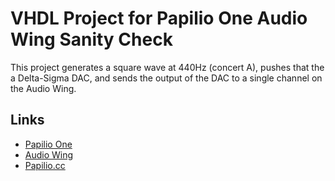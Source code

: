 # VHDL Project for Papilio One Audio Wing Sanity Check

This project generates a square wave at 440Hz (concert A), pushes that the a Delta-Sigma DAC, and sends the output of the DAC to a single channel on the Audio Wing.

## Links

* [Papilio One](http://www.gadgetfactory.net)
* [Audio Wing](http://www.gadgetfactory.net/index.php?main_page=product_info&cPath=4&products_id=38&zenid=50a91deb030f4b3d40d106891e72eed7)
* [Papilio.cc](http://papilio.cc/)